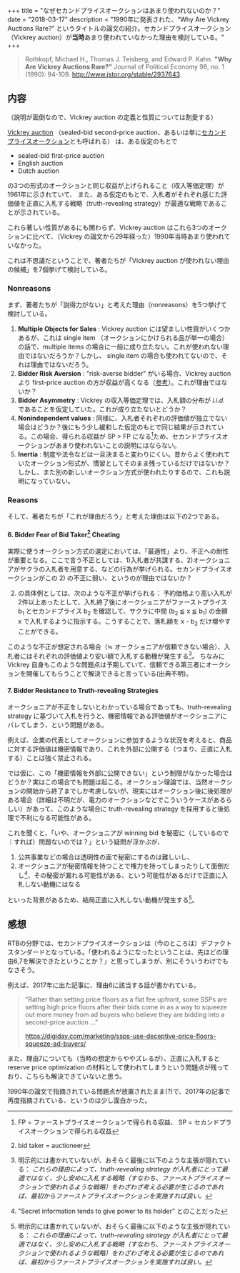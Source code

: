 +++
title = "なぜセカンドプライスオークションはあまり使われないのか？"
date = "2018-03-17"
description = "1990年に発表された、“Why Are Vickrey Auctions Rare?” というタイトルの論文の紹介。セカンドプライスオークション（Vickrey auction）が**当時**あまり使われていなかった理由を検討している。"
+++

>Rothkopf, Michael H., Thomas J. Teisberg, and Edward P. Kahn. **"Why Are Vickrey Auctions Rare?"** Journal of Political Economy 98, no. 1 (1990): 94-109. <http://www.jstor.org/stable/2937643>.


## 内容

（説明が面倒なので、Vickrey auction の定義と性質については割愛する）

[Vickrey auction](https://en.wikipedia.org/wiki/Vickrey_auction) （sealed-bid second-price auction、あるいは単に[セカンドプライスオークション](https://ja.wikipedia.org/wiki/%E7%AB%B6%E5%A3%B2#%E5%B0%81%E5%8D%B0%E5%85%A5%E6%9C%AD%E6%96%B9%E5%BC%8F_(sealed_bid_auction))とも呼ばれる） は、ある仮定のもとで

* sealed-bid first-price auction
* English auction
* Dutch auction

の3つの形式のオークションと同じ収益が上げられること（収入等価定理）が1961年に示されていて、
また、ある仮定のもとで、入札者がそれぞれ感じた評価値を正直に入札する戦略（truth-revealing strategy）が最適な戦略であることが示されている。

これら著しい性質があるにも関わらず、Vickrey auction はこれら3つのオークションに比べて、（Vickrey の論文から29年経った）1990年当時あまり使われていなかった。

これは不思議だということで、著者たちが「Vickrey auction が使われない理由の候補」を7個挙げて検討している。

### Nonreasons

まず、著者たちが「説得力がない」と考えた理由（nonreasons）を5つ挙げて検討している。

1. **Multiple Objects for Sales** : Vickrey auction には望ましい性質がいくつかあるが、これは single item （オークションにかけられる品が単一の場合）の話で、multiple items の場合に一般に成り立たない。これが使われない理由ではないだろうか？しかし、 single item の場合も使われてないので、それは理由ではないだろう。
2. **Bidder Risk Aversion** : "risk-averse bidder" がいる場合、Vickrey auction より first-price auction の方が収益が高くなる（[参考](https://en.wikipedia.org/wiki/Auction_theory#Benchmark_model)）。これが理由ではないか？
3. **Bidder Asymmetry** : Vickrey の収入等価定理では、入札額の分布が *i.i.d.* であることを仮定していた。これが成り立たないとどうか？
4. **Nonindependent values** : 同様に、入札者それぞれの評価値が独立でない場合はどうか？後にもう少し緩和した仮定のもとで同じ結果が示されている。この場合、得られる収益が SP > FP になる[^notations]ため、セカンドプライスオークションがあまり使われないことの説明にはならない。
5. **Inertia** : 制度や法令などは一旦決まると変わりにくい。昔からよく使われていたオークション形式が、慣習としてそのまま残っているだけではないか？しかし、また別の新しいオークション方式が使われたりするので、これも説明になっていない。

[^notations]: FP = ファーストプライスオークションで得られる収益、 SP = セカンドプライスオークションで得られる収益

### Reasons

そして、著者たちが「これが理由だろう」と考えた理由は以下の2つである。

#### 6. Bidder Fear of Bid Taker[^bid-taker] Cheating

[^bid-taker]: bid taker = auctioneer

実際に使うオークション方式の選定においては、「最適性」より、不正への耐性が重要となる。ここで言う不正としては、1)入札者が共謀する、2)オークショニアがサクラの入札者を用意する、などの行為が挙げられる。セカンドプライスオークションがこの 2) の不正に弱い、というのが理由ではないか？

2) の具体例としては、次のような不正が挙げられる： 予約価格より高い入札が2件以上あったとして、入札終了後にオークショニアがファーストプライス b<sub>1</sub> とセカンドプライス b<sub>2</sub> を確認して、サクラに中間 (b<sub>2</sub> ≦ x ≦ b<sub>1</sub>) の金額 x で入札するように指示する。こうすることで、落札額を x - b<sub>2</sub> だけ増やすことができる。

このような不正が想定される場合（≒ オークショニアが信頼できない場合）、入札者にはそれぞれの評価値より安い額で入札する動機が発生する[^reasons]。
ちなみに Vickrey 自身もこのような問題点は予期していて、信頼できる第三者にオークションを開催してもらうことで解決できると言っている(出典不明)。

[^reasons]: 明示的には書かれていないが、おそらく最後に以下のような主張が隠れている： *これらの理由によって、truth-revealing strategy が入札者にとって最適ではなく、少し安めに入札する戦略（すなわち、ファーストプライスオークションで使われるような戦略）をわざわざ考える必要が生じるのであれば、最初からファーストプライスオークションを実施すれば良い。*


#### 7. Bidder Resistance to Truth-revealing Strategies

オークショニアが不正をしないとわかっている場合であっても、truth-revealing strategy に基づいて入札を行うと、機密情報である評価値がオークショニアにバレてしまう、という問題がある。

例えば、企業の代表としてオークションに参加するような状況を考えると、商品に対する評価値は機密情報であり、これを外部に公開する（つまり、正直に入札する）ことは強く禁止される。

では仮に、この「機密情報を外部に公開できない」という制限がなかった場合はどうか？実はこの場合でも問題は起こる。オークション理論では、当然オークションの開始から終了までしか考慮しないが、現実にはオークション後に後処理がある場合（詳細は不明だが、電力のオークションなどでこういうケースがあるらしい）があって、このような場合に truth-revealing strategy を採用すると後処理で不利になる可能性がある。

これを聞くと、「いや、オークショニアが winning bid を秘密に（しているので｜すれば）問題ないのでは？」という疑問が浮かぶが、

1. 公共事業などの場合は透明性の面で秘密にするのは難しいし、
2. オークショニアが秘密情報を持つことで権力を持ってしまったりして面倒だし[^power]、その秘密が漏れる可能性がある、という可能性があるだけで正直に入札しない動機にはなる

といった背景があるため、結局正直に入札しない動機が発生する[^reasons]。

[^power]: "Secret information tends to give power to its holder" とのことだった


## 感想

RTBの分野では、セカンドプライスオークションは（今のところは）デファクトスタンダードとなっている。「使われるようになったということは、先ほどの理由6,7を解決できたということか？」と思ってしまうが、別にそういうわけでもなさそう。

例えば、2017年に出た記事に、理由6に該当する話が書かれている。

>"Rather than setting price floors as a flat fee upfront, some SSPs are setting high price floors after their bids come in as a way to squeeze out more money from ad buyers who believe they are bidding into a second-price auction ..."
>
><https://digiday.com/marketing/ssps-use-deceptive-price-floors-squeeze-ad-buyers/>

また、理由7についても（当時の想定からややズレるが）、正直に入札すると reserve price optimization の材料として使われてしまうという問題点が残っており、こちらも解決できていないと思う。

1990年の論文で指摘されている問題点が放置されたまま(?)で、2017年の記事で再度指摘されている、というのは少し面白かった。
